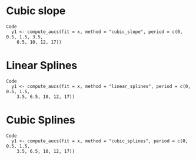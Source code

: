 # Cubic slope

    Code
      y1 <- compute_aucs(fit = x, method = "cubic_slope", period = c(0, 0.5, 1.5, 3.5,
        6.5, 10, 12, 17))

# Linear Splines

    Code
      y1 <- compute_aucs(fit = x, method = "linear_splines", period = c(0, 0.5, 1.5,
        3.5, 6.5, 10, 12, 17))

# Cubic Splines

    Code
      y1 <- compute_aucs(fit = x, method = "cubic_splines", period = c(0, 0.5, 1.5,
        3.5, 6.5, 10, 12, 17))

